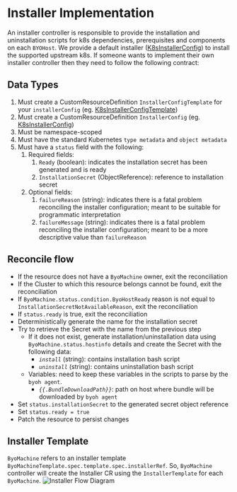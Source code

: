 # Installer Implementation
An installer controller is responsible to provide the installation and uninstallation scripts for k8s dependencies, prerequisites and components on each `BYOHost`.
We provide a default installer ([K8sInstallerConfig](https://github.com/coredgeio/cluster-api-provider-bringyourownhost/blob/main/controllers/infrastructure/k8sinstallerconfig_controller.go#L58)) to install the supported upstream k8s.
If someone wants to implement their own installer controller then they need to follow the following contract:

## Data Types
1. Must create a CustomResourceDefinition `InstallerConfigTemplate` for your `installerConfig` (eg. [K8sInstallerConfigTemplate](https://github.com/coredgeio/cluster-api-provider-bringyourownhost/blob/main/apis/infrastructure/v1beta1/k8sinstallerconfigtemplate_types.go))
1. Must create a CustomResourceDefinition `InstallerConfig` (eg. [K8sInstallerConfig](https://github.com/coredgeio/cluster-api-provider-bringyourownhost/blob/main/apis/infrastructure/v1beta1/k8sinstallerconfig_types.go))
1. Must be namespace-scoped
1. Must have the standard Kubernetes `type metadata` and `object metadata`
1. Must have a `status` field with the following:
    1. Required fields:
        1. `Ready` (boolean): indicates the installation secret has been generated and is ready
        2. `InstallationSecret` (ObjectReference): reference to installation secret
    2. Optional fields:
        1. `failureReason` (string): indicates there is a fatal problem reconciling the installer configuration; meant to be suitable for programmatic interpretation
        2. `failureMessage` (string): indicates there is a fatal problem reconciling the installer configuration; meant to be a more descriptive value than `failureReason`

## Reconcile flow
- If the resource does not have a `ByoMachine` owner, exit the reconciliation
- If the Cluster to which this resource belongs cannot be found, exit the reconciliation
- If `ByoMachine.status.condition.ByoHostReady` reason is not equal to `InstallationSecretNotAvailableReason`, exit the reconciliation
- If `status.ready` is true, exit the reconciliation
- Deterministically generate the name for the installation secret
- Try to retrieve the Secret with the name from the previous step
  - If it does not exist, generate installation/uninstallation data using `ByoMachine.status.hostinfo` details and create the Secret with the following data:
    - _`install`_ (string): contains installation bash script
    - _`uninstall`_ (string): contains uninstallation bash script
  - Variables: need to keep these variables in the scripts to parse by the `byoh agent`.
    - _`{{.BundleDownloadPath}}`_: path on host where bundle will be downloaded by `byoh agent`
- Set `status.installationSecret` to the generated secret object reference
- Set `status.ready = true`
- Patch the resource to persist changes

## Installer Template
`ByoMachine` refers to an installer template `ByoMachineTemplate.spec.template.spec.installerRef`.
So, `ByoMachine` controller will create the Installer CR using the `InstallerTemplate` for each `ByoMachine`.
![Installer Flow Diagram](./diagrams/installer-flow.png)